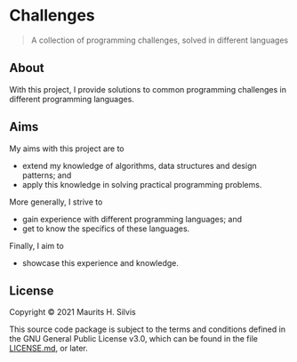 # Challenges

> A collection of programming challenges, solved in different languages

## About

With this project, I provide solutions to common programming challenges in different programming languages.

## Aims

My aims with this project are to

* extend my knowledge of algorithms, data structures and design patterns; and
* apply this knowledge in solving practical programming problems.

More generally, I strive to

* gain experience with different programming languages; and
* get to know the specifics of these languages.
  
Finally, I aim to

* showcase this experience and knowledge.

## License

Copyright © 2021 Maurits H. Silvis

This source code package is subject to the terms and conditions defined in the GNU General Public License v3.0, which can be found in the file [LICENSE.md](LICENSE.md), or later.
